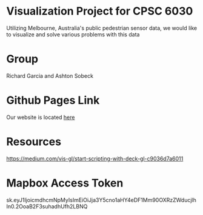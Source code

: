 # Visualization Project for CPSC 6030

Utilizing Melbourne, Australia's public pedestrian sensor data, we would like to visualize and solve various problems with this data

# Group

Richard Garcia and Ashton Sobeck

# Github Pages Link

Our website is located [here](https://ashsobeck.github.io/melbourne-pedestrian-visualization/)

# Resources
https://medium.com/vis-gl/start-scripting-with-deck-gl-c9036d7a6011

# Mapbox Access Token
sk.eyJ1IjoicmdhcmNpMyIsImEiOiJja3Y5cno1aHY4eDF1Mm90OXRzZWducjlhIn0.2OoaB2F3suhadhUfh2LBNQ
